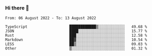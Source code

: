 ### Hi there 👋

<!--START_SECTION:waka-->

```text
From: 06 August 2022 - To: 13 August 2022

TypeScript                   ████████████▒░░░░░░░░░░░░   49.68 %
JSON                         ████░░░░░░░░░░░░░░░░░░░░░   15.77 %
Rust                         ███░░░░░░░░░░░░░░░░░░░░░░   12.58 %
Markdown                     ██▓░░░░░░░░░░░░░░░░░░░░░░   10.54 %
LESS                         ██▒░░░░░░░░░░░░░░░░░░░░░░   09.03 %
Other                        ▒░░░░░░░░░░░░░░░░░░░░░░░░   01.32 %
```

<!--END_SECTION:waka-->

<!--
**jtaox/jtaox** is a ✨ _special_ ✨ repository because its `README.md` (this file) appears on your GitHub profile.

Here are some ideas to get you started:

- 🔭 I’m currently working on ...
- 🌱 I’m currently learning ...
- 👯 I’m looking to collaborate on ...
- 🤔 I’m looking for help with ...
- 💬 Ask me about ...
- 📫 How to reach me: ...
- 😄 Pronouns: ...
- ⚡ Fun fact: ...
-->
